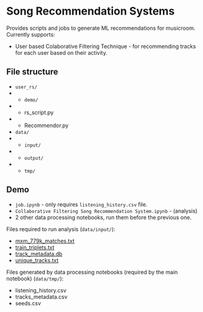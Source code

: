 # Song Recommendation Systems

Provides scripts and jobs to generate ML recommendations for musicroom.
Currently supports:
- User based Colaborative Filtering Technique - for recommending tracks for each user based on their activity.

## File structure

- `user_rs/`
- - `demo/`
- - rs_script.py
- - Recommendor.py
- `data/`
- - `input/`
- - `output/`
- - `tmp/`

## Demo

- `job.ipynb` - only requires `listening_history.csv` file.
- `Collaborative Filtering Song Recommendation System.ipynb` - (analysis)
- 2 other data processing notebooks, run them before the previous one.

 Files required to run analysis (`data/input/`):
- [mxm_779k_matches.txt](http://millionsongdataset.com/sites/default/files/AdditionalFiles/mxm_779k_matches.txt.zip)
- [train_triplets.txt](http://millionsongdataset.com/sites/default/files/challenge/train_triplets.txt.zip)
- [track_metadata.db](http://millionsongdataset.com/sites/default/files/AdditionalFiles/track_metadata.db)
- [unique_tracks.txt](http://millionsongdataset.com/sites/default/files/AdditionalFiles/unique_tracks.txt)

 Files generated by data processing notebooks (required by the main notebook) (`data/tmp/`):
 - listening_history.csv
 - tracks_metadata.csv
 - seeds.csv
